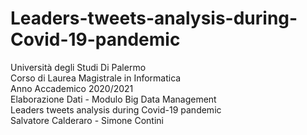 # Leaders-tweets-analysis-during-Covid-19-pandemic
Università degli Studi Di Palermo\
Corso di Laurea Magistrale in Informatica\
Anno Accademico 2020/2021\
Elaborazione Dati - Modulo Big Data Management\
 Leaders tweets analysis during Covid-19 pandemic\
 Salvatore Calderaro - Simone Contini
